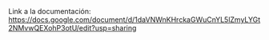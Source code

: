 Link a la documentación: https://docs.google.com/document/d/1daVNWnKHrckaGWuCnYL5lZmyLYGt2NMvwQEXohP3otU/edit?usp=sharing
